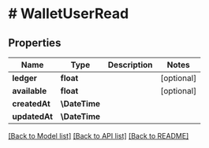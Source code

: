 # # WalletUserRead

## Properties

Name | Type | Description | Notes
------------ | ------------- | ------------- | -------------
**ledger** | **float** |  | [optional]
**available** | **float** |  | [optional]
**createdAt** | **\DateTime** |  |
**updatedAt** | **\DateTime** |  |

[[Back to Model list]](../../README.md#models) [[Back to API list]](../../README.md#endpoints) [[Back to README]](../../README.md)
